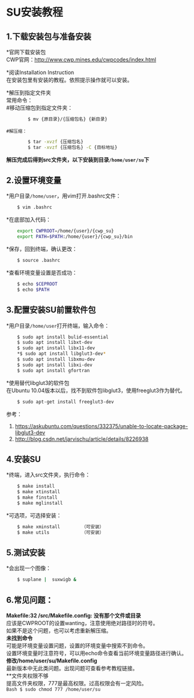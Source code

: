 SU安装教程
====
1.下载安装包与准备安装
----
*官网下载安装包  
CWP官网：<http://www.cwp.mines.edu/cwpcodes/index.html>

*阅读Installation Instruction  
在安装包里有安装的教程。依照提示操作就可以安装。

*解压到指定文件夹  
常用命令：  
	#移动压缩包到指定文件夹：  
```Bash
		$ mv {原目录}/{压缩包名} {新目录}
```
	#解压缩：  
```Bash
		$ tar -xvzf {压缩包名}
		$ tar -xvzf {压缩包名} -C {目标地址}
```

**解压完成后得到src文件夹，以下安装到目录`/home/user/su`下**


2.设置环境变量
----
*用户目录`/home/user`，用vim打开.bashrc文件：  
```Bash
	$ vim .bashrc
```

*在底部加入代码：  
```Bash
	export CWPROOT=/home/{user}/{cwp_su}
	export PATH=$PATH:/home/{user}/{cwp_su}/bin
```
*保存，回到终端，确认更改：  
```Bash
	$ source .bashrc
```

*查看环境变量设置是否成功：  
```Bash
	$ echo $CEPROOT
	$ echo $PATH
```

3.配置安装SU前置软件包
----
*用户目录`/home/user`打开终端，输入命令：  
```Bash
	$ sudo apt install bulid-essential
	$ sudo apt install libxt-dev
	$ sudo apt install libx11-dev
	*$ sudo apt install libglut3-dev*
	$ sudo apt install libxmu-dev
	$ sudo apt install libxi-dev
	$ sudo apt install gfortran
```
*使用替代libglut3的软件包  
在Ubuntu 10.04版本以后，找不到软件包libglut3，使用freeglut3作为替代。  
```Bash
	$ sudo apt-get install freeglut3-dev
```
参考：
1. <https://askubuntu.com/questions/332375/unable-to-locate-package-libglut3-dev>
2. <http://blog.csdn.net/jarvischu/article/details/8226938>


4.安装SU
----
*终端，进入src文件夹，执行命令：  
```Bash
	$ make install
	$ make xtinstall
	$ make finstall
	$ make mglinstall
```
*可选项，可选择安装：  
```Bash
	$ make xminstall		（可安装）
	$ make utils			（可安装）
```

5.测试安装  
----
*会出现一个图像：  
```Bash
	$ suplane |  suxwigb &
```

6.常见问题：
----
**Makefile:32 /src/Makefile.config: 没有那个文件或目录**  
	应该是CWPROOT的设置wanting，注意使用绝对路径时的符号。  
	如果不是这个问题，也可以考虑重新解压缩。  
**未找到命令**  
	可能是环境变量设置问题，设置的环境变量中搜索不到命令。  
	设置环境变量时注意符号，可以用echo命令查看当前环境变量路径进行确认。  
**修改/home/user/su/Makefile.config**  
	最新版本中无此类问题。出现问题可查看参考教程链接。  
**文件夹权限不够  
	提高文件夹权限，777是最高权限。过高权限会有一定风险。  
	```Bash
		$ sudo chmod 777 /home/user/su
	```
